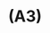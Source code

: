 ---
layout: page
title: (A3)
nav_order: 3
parent: Analysis and Design
grand_parent: Software Development and Maintenance
permalink: /phases/operations/software_development_and_maintenance/analysis_and_design/a3/
---